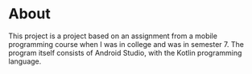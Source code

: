 # About
This project is a project based on an assignment from a mobile programming course when I was in college and was in semester 7. The program itself consists of Android Studio, with the Kotlin programming language.
